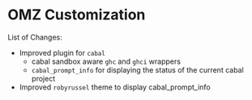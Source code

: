 # OMZ Customization

List of Changes:
- Improved plugin for `cabal`
    - cabal sandbox aware `ghc` and `ghci` wrappers
    - `cabal_prompt_info` for displaying the status of the current cabal project
- Improved `robyrussel` theme to display cabal_prompt_info
